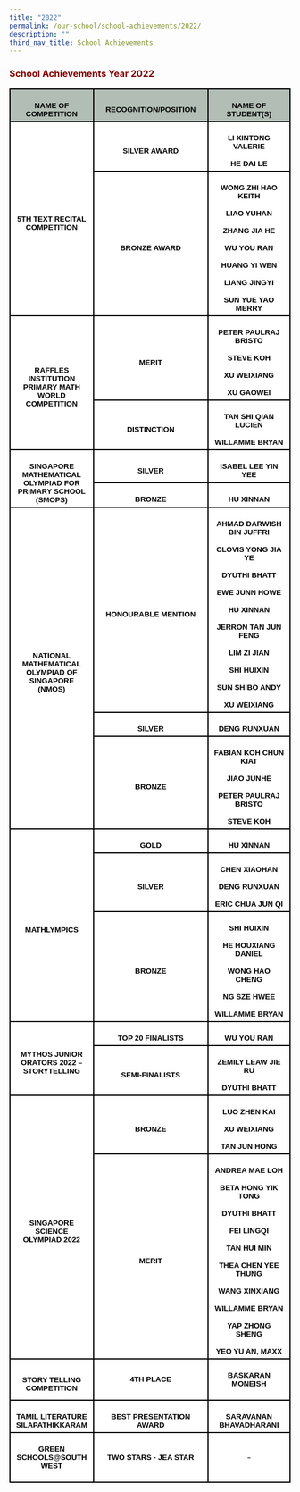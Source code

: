 ```yaml
---
title: "2022"
permalink: /our-school/school-achievements/2022/
description: ""
third_nav_title: School Achievements
---
```

<h3><strong><span style="color: #800000;">School Achievements Year 2022</span></strong></h3>
<table class="MsoNormalTable" style="width: 100.0%; background: white; border-collapse: collapse; mso-yfti-tbllook: 1184; mso-padding-alt: 0cm 0cm 0cm 0cm;" border="0" width="100%" cellspacing="0" cellpadding="0">
<tbody>
<tr style="mso-yfti-irow: 0; mso-yfti-firstrow: yes; height: 23.15pt;">
<td style="width: 23.22%; border: solid black 1.5pt; background: #B2BEB5; padding: 3.75pt 7.5pt 3.75pt 7.5pt; height: 23.15pt;" width="23%">
<p class="MsoNormal" style="mso-margin-top-alt: auto; margin-bottom: 0cm; text-align: center; line-height: normal;" align="center"><strong><span style="font-size: 10.0pt; font-family: 'Arial',sans-serif; mso-fareast-font-family: 'Times New Roman'; color: black; mso-color-alt: windowtext;">NAME OF COMPETITION</span></strong></p>
</td>
<td style="width: 44.46%; border: solid black 1.5pt; border-left: none; background: #B2BEB5; padding: 3.75pt 7.5pt 3.75pt 7.5pt; height: 23.15pt;" width="44%">
<p class="MsoNormal" style="mso-margin-top-alt: auto; margin-bottom: 0cm; text-align: center; line-height: normal;" align="center"><strong><span style="font-size: 10.0pt; font-family: 'Arial',sans-serif; mso-fareast-font-family: 'Times New Roman'; color: black; mso-color-alt: windowtext;">RECOGNITION/POSITION</span></strong></p>
</td>
<td style="width: 32.32%; border: solid black 1.5pt; border-left: none; background: #B2BEB5; padding: 3.75pt 7.5pt 3.75pt 7.5pt; height: 23.15pt;" width="32%">
<p class="MsoNormal" style="mso-margin-top-alt: auto; margin-bottom: 0cm; text-align: center; line-height: normal;" align="center"><strong><span style="font-size: 10.0pt; font-family: 'Arial',sans-serif; mso-fareast-font-family: 'Times New Roman'; color: black; mso-color-alt: windowtext;">NAME OF STUDENT(S)</span></strong></p>
</td>
</tr>
<tr style="mso-yfti-irow: 1; height: 35.1pt;">
<td style="width: 23.22%; border: solid black 1.5pt; border-top: none; padding: 3.75pt 7.5pt 3.75pt 7.5pt; height: 35.1pt;" rowspan="2" width="23%">
<p class="MsoNormal" style="mso-margin-top-alt: auto; margin-bottom: 0cm; text-align: center; line-height: normal;" align="center"><strong><span style="font-size: 10.0pt; font-family: 'Arial',sans-serif; mso-fareast-font-family: 'Times New Roman'; color: black; mso-color-alt: windowtext;">5TH TEXT RECITAL COMPETITION</span></strong></p>
</td>
<td style="width: 44.46%; border-top: none; border-left: none; border-bottom: solid black 1.5pt; border-right: solid black 1.5pt; padding: 3.75pt 7.5pt 3.75pt 7.5pt; height: 35.1pt;" width="44%">
<p class="MsoNormal" style="mso-margin-top-alt: auto; margin-bottom: 0cm; text-align: center; line-height: normal;" align="center"><strong><span style="font-size: 10.0pt; font-family: 'Arial',sans-serif; mso-fareast-font-family: 'Times New Roman'; color: black; mso-color-alt: windowtext;">SILVER AWARD</span></strong></p>
</td>
<td style="width: 32.32%; border-top: none; border-left: none; border-bottom: solid black 1.5pt; border-right: solid black 1.5pt; padding: 3.75pt 7.5pt 3.75pt 7.5pt; height: 35.1pt;" width="32%">
<p class="MsoNormal" style="mso-margin-top-alt: auto; mso-margin-bottom-alt: auto; text-align: center; line-height: normal;" align="center"><strong><span style="font-size: 10.0pt; font-family: 'Arial',sans-serif; mso-fareast-font-family: 'Times New Roman'; color: black; mso-color-alt: windowtext;">LI XINTONG VALERIE</span></strong></p>
<p class="MsoNormal" style="mso-margin-top-alt: auto; margin-bottom: 0cm; text-align: center; line-height: normal;" align="center"><strong><span style="font-size: 10.0pt; font-family: 'Arial',sans-serif; mso-fareast-font-family: 'Times New Roman'; color: black; mso-color-alt: windowtext;">HE DAI LE</span></strong></p>
</td>
</tr>
<tr style="mso-yfti-irow: 2; height: 139.2pt;">
<td style="width: 44.46%; border-top: none; border-left: none; border-bottom: solid black 1.5pt; border-right: solid black 1.5pt; padding: 3.75pt 7.5pt 3.75pt 7.5pt; height: 139.2pt;" width="44%">
<p class="MsoNormal" style="mso-margin-top-alt: auto; margin-bottom: 0cm; text-align: center; line-height: normal;" align="center"><strong><span style="font-size: 10.0pt; font-family: 'Arial',sans-serif; mso-fareast-font-family: 'Times New Roman'; color: black; mso-color-alt: windowtext;">BRONZE AWARD</span></strong></p>
</td>
<td style="width: 32.32%; border-top: none; border-left: none; border-bottom: solid black 1.5pt; border-right: solid black 1.5pt; padding: 3.75pt 7.5pt 3.75pt 7.5pt; height: 139.2pt;" width="32%">
<p class="MsoNormal" style="mso-margin-top-alt: auto; mso-margin-bottom-alt: auto; text-align: center; line-height: normal;" align="center"><strong><span style="font-size: 10.0pt; font-family: 'Arial',sans-serif; mso-fareast-font-family: 'Times New Roman'; color: black; mso-color-alt: windowtext;">WONG ZHI HAO KEITH</span></strong></p>
<p class="MsoNormal" style="mso-margin-top-alt: auto; mso-margin-bottom-alt: auto; text-align: center; line-height: normal;" align="center"><strong><span style="font-size: 10.0pt; font-family: 'Arial',sans-serif; mso-fareast-font-family: 'Times New Roman'; color: black; mso-color-alt: windowtext;">LIAO YUHAN</span></strong></p>
<p class="MsoNormal" style="mso-margin-top-alt: auto; mso-margin-bottom-alt: auto; text-align: center; line-height: normal;" align="center"><strong><span style="font-size: 10.0pt; font-family: 'Arial',sans-serif; mso-fareast-font-family: 'Times New Roman'; color: black; mso-color-alt: windowtext;">ZHANG JIA HE</span></strong></p>
<p class="MsoNormal" style="mso-margin-top-alt: auto; mso-margin-bottom-alt: auto; text-align: center; line-height: normal;" align="center"><strong><span style="font-size: 10.0pt; font-family: 'Arial',sans-serif; mso-fareast-font-family: 'Times New Roman'; color: black; mso-color-alt: windowtext;">WU YOU RAN</span></strong></p>
<p class="MsoNormal" style="mso-margin-top-alt: auto; mso-margin-bottom-alt: auto; text-align: center; line-height: normal;" align="center"><strong><span style="font-size: 10.0pt; font-family: 'Arial',sans-serif; mso-fareast-font-family: 'Times New Roman'; color: black; mso-color-alt: windowtext;">HUANG YI WEN</span></strong></p>
<p class="MsoNormal" style="mso-margin-top-alt: auto; mso-margin-bottom-alt: auto; text-align: center; line-height: normal;" align="center"><strong><span style="font-size: 10.0pt; font-family: 'Arial',sans-serif; mso-fareast-font-family: 'Times New Roman'; color: black; mso-color-alt: windowtext;">LIANG JINGYI</span></strong></p>
<p class="MsoNormal" style="mso-margin-top-alt: auto; margin-bottom: 0cm; text-align: center; line-height: normal;" align="center"><strong><span style="font-size: 10.0pt; font-family: 'Arial',sans-serif; mso-fareast-font-family: 'Times New Roman'; color: black; mso-color-alt: windowtext;">SUN YUE YAO MERRY</span></strong></p>
</td>
</tr>
<tr style="mso-yfti-irow: 3; height: 69.4pt;">
<td style="width: 23.22%; border: solid black 1.5pt; border-top: none; padding: 3.75pt 7.5pt 3.75pt 7.5pt; height: 69.4pt;" rowspan="2" width="23%">
<p class="MsoNormal" style="mso-margin-top-alt: auto; margin-bottom: 0cm; text-align: center; line-height: normal;" align="center"><strong><span style="font-size: 10.0pt; font-family: 'Arial',sans-serif; mso-fareast-font-family: 'Times New Roman'; color: black; mso-color-alt: windowtext;">RAFFLES INSTITUTION PRIMARY MATH WORLD COMPETITION</span></strong></p>
</td>
<td style="width: 44.46%; border-top: none; border-left: none; border-bottom: solid black 1.5pt; border-right: solid black 1.5pt; padding: 3.75pt 7.5pt 3.75pt 7.5pt; height: 69.4pt;" width="44%">
<p class="MsoNormal" style="mso-margin-top-alt: auto; margin-bottom: 0cm; text-align: center; line-height: normal;" align="center"><strong><span style="font-size: 10.0pt; font-family: 'Arial',sans-serif; mso-fareast-font-family: 'Times New Roman'; color: black; mso-color-alt: windowtext;">MERIT</span></strong></p>
</td>
<td style="width: 32.32%; border-top: none; border-left: none; border-bottom: solid black 1.5pt; border-right: solid black 1.5pt; padding: 3.75pt 7.5pt 3.75pt 7.5pt; height: 69.4pt;" width="32%">
<p class="MsoNormal" style="mso-margin-top-alt: auto; mso-margin-bottom-alt: auto; text-align: center; line-height: normal;" align="center"><strong><span style="font-size: 10.0pt; font-family: 'Arial',sans-serif; mso-fareast-font-family: 'Times New Roman'; color: black; mso-color-alt: windowtext;">PETER PAULRAJ BRISTO</span></strong></p>
<p class="MsoNormal" style="mso-margin-top-alt: auto; mso-margin-bottom-alt: auto; text-align: center; line-height: normal;" align="center"><strong><span style="font-size: 10.0pt; font-family: 'Arial',sans-serif; mso-fareast-font-family: 'Times New Roman'; color: black; mso-color-alt: windowtext;">STEVE KOH</span></strong></p>
<p class="MsoNormal" style="mso-margin-top-alt: auto; mso-margin-bottom-alt: auto; text-align: center; line-height: normal;" align="center"><strong><span style="font-size: 10.0pt; font-family: 'Arial',sans-serif; mso-fareast-font-family: 'Times New Roman'; color: black; mso-color-alt: windowtext;">XU WEIXIANG</span></strong></p>
<p class="MsoNormal" style="mso-margin-top-alt: auto; margin-bottom: 0cm; text-align: center; line-height: normal;" align="center"><strong><span style="font-size: 10.0pt; font-family: 'Arial',sans-serif; mso-fareast-font-family: 'Times New Roman'; color: black; mso-color-alt: windowtext;">XU GAOWEI</span></strong></p>
</td>
</tr>
<tr style="mso-yfti-irow: 4; height: 36.15pt;">
<td style="width: 44.46%; border-top: none; border-left: none; border-bottom: solid black 1.5pt; border-right: solid black 1.5pt; padding: 3.75pt 7.5pt 3.75pt 7.5pt; height: 36.15pt;" width="44%">
<p class="MsoNormal" style="mso-margin-top-alt: auto; margin-bottom: 0cm; text-align: center; line-height: normal;" align="center"><strong><span style="font-size: 10.0pt; font-family: 'Arial',sans-serif; mso-fareast-font-family: 'Times New Roman'; color: black; mso-color-alt: windowtext;">DISTINCTION</span></strong></p>
</td>
<td style="width: 32.32%; border-top: none; border-left: none; border-bottom: solid black 1.5pt; border-right: solid black 1.5pt; padding: 3.75pt 7.5pt 3.75pt 7.5pt; height: 36.15pt;" width="32%">
<p class="MsoNormal" style="mso-margin-top-alt: auto; mso-margin-bottom-alt: auto; text-align: center; line-height: normal;" align="center"><strong><span style="font-size: 10.0pt; font-family: 'Arial',sans-serif; mso-fareast-font-family: 'Times New Roman'; color: black; mso-color-alt: windowtext;">TAN SHI QIAN LUCIEN</span></strong></p>
<p class="MsoNormal" style="mso-margin-top-alt: auto; margin-bottom: 0cm; text-align: center; line-height: normal;" align="center"><strong><span style="font-size: 10.0pt; font-family: 'Arial',sans-serif; mso-fareast-font-family: 'Times New Roman'; color: black; mso-color-alt: windowtext;">WILLAMME BRYAN</span></strong></p>
</td>
</tr>
<tr style="mso-yfti-irow: 5; height: 10.0pt;">
<td style="width: 23.22%; border: solid black 1.5pt; border-top: none; padding: 3.75pt 7.5pt 3.75pt 7.5pt; height: 10.0pt;" rowspan="2" width="23%">
<p class="MsoNormal" style="mso-margin-top-alt: auto; margin-bottom: 0cm; text-align: center; line-height: normal;" align="center"><strong><span style="font-size: 10.0pt; font-family: 'Arial',sans-serif; mso-fareast-font-family: 'Times New Roman'; color: black; mso-color-alt: windowtext;">SINGAPORE MATHEMATICAL OLYMPIAD FOR PRIMARY SCHOOL (SMOPS)</span></strong></p>
</td>
<td style="width: 44.46%; border-top: none; border-left: none; border-bottom: solid black 1.5pt; border-right: solid black 1.5pt; padding: 3.75pt 7.5pt 3.75pt 7.5pt; height: 10.0pt;" width="44%">
<p class="MsoNormal" style="mso-margin-top-alt: auto; margin-bottom: 0cm; text-align: center; line-height: normal;" align="center"><strong><span style="font-size: 10.0pt; font-family: 'Arial',sans-serif; mso-fareast-font-family: 'Times New Roman'; color: black; mso-color-alt: windowtext;">SILVER</span></strong></p>
</td>
<td style="width: 32.32%; border-top: none; border-left: none; border-bottom: solid black 1.5pt; border-right: solid black 1.5pt; padding: 3.75pt 7.5pt 3.75pt 7.5pt; height: 10.0pt;" width="32%">
<p class="MsoNormal" style="mso-margin-top-alt: auto; margin-bottom: 0cm; text-align: center; line-height: normal;" align="center"><strong><span style="font-size: 10.0pt; font-family: 'Arial',sans-serif; mso-fareast-font-family: 'Times New Roman'; color: black; mso-color-alt: windowtext;">ISABEL LEE YIN YEE</span></strong></p>
</td>
</tr>
<tr style="mso-yfti-irow: 6; height: 24.0pt;">
<td style="width: 44.46%; border-top: none; border-left: none; border-bottom: solid black 1.5pt; border-right: solid black 1.5pt; padding: 3.75pt 7.5pt 3.75pt 7.5pt; height: 24.0pt;" width="44%">
<p class="MsoNormal" style="mso-margin-top-alt: auto; margin-bottom: 0cm; text-align: center; line-height: normal;" align="center"><strong><span style="font-size: 10.0pt; font-family: 'Arial',sans-serif; mso-fareast-font-family: 'Times New Roman'; color: black; mso-color-alt: windowtext;">BRONZE</span></strong></p>
</td>
<td style="width: 32.32%; border-top: none; border-left: none; border-bottom: solid black 1.5pt; border-right: solid black 1.5pt; padding: 3.75pt 7.5pt 3.75pt 7.5pt; height: 24.0pt;" width="32%">
<p class="MsoNormal" style="mso-margin-top-alt: auto; margin-bottom: 0cm; text-align: center; line-height: normal;" align="center"><strong><span style="font-size: 10.0pt; font-family: 'Arial',sans-serif; mso-fareast-font-family: 'Times New Roman'; color: black; mso-color-alt: windowtext;">HU XINNAN</span></strong></p>
</td>
</tr>
<tr style="mso-yfti-irow: 7; height: 244.35pt;">
<td style="width: 23.22%; border: solid black 1.5pt; border-top: none; padding: 3.75pt 7.5pt 3.75pt 7.5pt; height: 244.35pt;" rowspan="3" width="23%">
<p class="MsoNormal" style="mso-margin-top-alt: auto; margin-bottom: 0cm; text-align: center; line-height: normal;" align="center"><strong><span style="font-size: 10.0pt; font-family: 'Arial',sans-serif; mso-fareast-font-family: 'Times New Roman'; color: black; mso-color-alt: windowtext;">NATIONAL MATHEMATICAL OLYMPIAD OF SINGAPORE (NMOS)</span></strong></p>
</td>
<td style="width: 44.46%; border-top: none; border-left: none; border-bottom: solid black 1.5pt; border-right: solid black 1.5pt; padding: 3.75pt 7.5pt 3.75pt 7.5pt; height: 244.35pt;" width="44%">
<p class="MsoNormal" style="mso-margin-top-alt: auto; margin-bottom: 0cm; text-align: center; line-height: normal;" align="center"><strong><span style="font-size: 10.0pt; font-family: 'Arial',sans-serif; mso-fareast-font-family: 'Times New Roman'; color: black; mso-color-alt: windowtext;">HONOURABLE MENTION</span></strong></p>
</td>
<td style="width: 32.32%; border-top: none; border-left: none; border-bottom: solid black 1.5pt; border-right: solid black 1.5pt; padding: 3.75pt 7.5pt 3.75pt 7.5pt; height: 244.35pt;" width="32%">
<p class="MsoNormal" style="mso-margin-top-alt: auto; mso-margin-bottom-alt: auto; text-align: center; line-height: normal;" align="center"><strong><span style="font-size: 10.0pt; font-family: 'Arial',sans-serif; mso-fareast-font-family: 'Times New Roman'; color: black; mso-color-alt: windowtext;">AHMAD DARWISH BIN JUFFRI</span></strong></p>
<p class="MsoNormal" style="mso-margin-top-alt: auto; mso-margin-bottom-alt: auto; text-align: center; line-height: normal;" align="center"><strong><span style="font-size: 10.0pt; font-family: 'Arial',sans-serif; mso-fareast-font-family: 'Times New Roman'; color: black; mso-color-alt: windowtext;">CLOVIS YONG JIA YE</span></strong></p>
<p class="MsoNormal" style="mso-margin-top-alt: auto; mso-margin-bottom-alt: auto; text-align: center; line-height: normal;" align="center"><strong><span style="font-size: 10.0pt; font-family: 'Arial',sans-serif; mso-fareast-font-family: 'Times New Roman'; color: black; mso-color-alt: windowtext;">DYUTHI BHATT</span></strong></p>
<p class="MsoNormal" style="mso-margin-top-alt: auto; mso-margin-bottom-alt: auto; text-align: center; line-height: normal;" align="center"><strong><span style="font-size: 10.0pt; font-family: 'Arial',sans-serif; mso-fareast-font-family: 'Times New Roman'; color: black; mso-color-alt: windowtext;">EWE JUNN HOWE</span></strong></p>
<p class="MsoNormal" style="mso-margin-top-alt: auto; mso-margin-bottom-alt: auto; text-align: center; line-height: normal;" align="center"><strong><span style="font-size: 10.0pt; font-family: 'Arial',sans-serif; mso-fareast-font-family: 'Times New Roman'; color: black; mso-color-alt: windowtext;">HU XINNAN</span></strong></p>
<p class="MsoNormal" style="mso-margin-top-alt: auto; mso-margin-bottom-alt: auto; text-align: center; line-height: normal;" align="center"><strong><span style="font-size: 10.0pt; font-family: 'Arial',sans-serif; mso-fareast-font-family: 'Times New Roman'; color: black; mso-color-alt: windowtext;">JERRON TAN JUN FENG</span></strong></p>
<p class="MsoNormal" style="mso-margin-top-alt: auto; mso-margin-bottom-alt: auto; text-align: center; line-height: normal;" align="center"><strong><span style="font-size: 10.0pt; font-family: 'Arial',sans-serif; mso-fareast-font-family: 'Times New Roman'; color: black; mso-color-alt: windowtext;">LIM ZI JIAN</span></strong></p>
<p class="MsoNormal" style="mso-margin-top-alt: auto; mso-margin-bottom-alt: auto; text-align: center; line-height: normal;" align="center"><strong><span style="font-size: 10.0pt; font-family: 'Arial',sans-serif; mso-fareast-font-family: 'Times New Roman'; color: black; mso-color-alt: windowtext;">SHI HUIXIN</span></strong></p>
<p class="MsoNormal" style="mso-margin-top-alt: auto; mso-margin-bottom-alt: auto; text-align: center; line-height: normal;" align="center"><strong><span style="font-size: 10.0pt; font-family: 'Arial',sans-serif; mso-fareast-font-family: 'Times New Roman'; color: black; mso-color-alt: windowtext;">SUN SHIBO ANDY</span></strong></p>
<p class="MsoNormal" style="mso-margin-top-alt: auto; margin-bottom: 0cm; text-align: center; line-height: normal;" align="center"><strong><span style="font-size: 10.0pt; font-family: 'Arial',sans-serif; mso-fareast-font-family: 'Times New Roman'; color: black; mso-color-alt: windowtext;">XU WEIXIANG</span></strong></p>
</td>
</tr>
<tr style="mso-yfti-irow: 8; height: 3.5pt;">
<td style="width: 44.46%; border-top: none; border-left: none; border-bottom: solid black 1.5pt; border-right: solid black 1.5pt; padding: 3.75pt 7.5pt 3.75pt 7.5pt; height: 3.5pt;" width="44%">
<p class="MsoNormal" style="mso-margin-top-alt: auto; margin-bottom: 0cm; text-align: center; line-height: normal;" align="center"><strong><span style="font-size: 10.0pt; font-family: 'Arial',sans-serif; mso-fareast-font-family: 'Times New Roman'; color: black; mso-color-alt: windowtext;">SILVER</span></strong></p>
</td>
<td style="width: 32.32%; border-top: none; border-left: none; border-bottom: solid black 1.5pt; border-right: solid black 1.5pt; padding: 3.75pt 7.5pt 3.75pt 7.5pt; height: 3.5pt;" width="32%">
<p class="MsoNormal" style="mso-margin-top-alt: auto; margin-bottom: 0cm; text-align: center; line-height: normal;" align="center"><strong><span style="font-size: 10.0pt; font-family: 'Arial',sans-serif; mso-fareast-font-family: 'Times New Roman'; color: black; mso-color-alt: windowtext;">DENG RUNXUAN</span></strong></p>
</td>
</tr>
<tr style="mso-yfti-irow: 9; height: 77.65pt;">
<td style="width: 44.46%; border-top: none; border-left: none; border-bottom: solid black 1.5pt; border-right: solid black 1.5pt; padding: 3.75pt 7.5pt 3.75pt 7.5pt; height: 77.65pt;" width="44%">
<p class="MsoNormal" style="mso-margin-top-alt: auto; margin-bottom: 0cm; text-align: center; line-height: normal;" align="center"><strong><span style="font-size: 10.0pt; font-family: 'Arial',sans-serif; mso-fareast-font-family: 'Times New Roman'; color: black; mso-color-alt: windowtext;">BRONZE</span></strong></p>
</td>
<td style="width: 32.32%; border-top: none; border-left: none; border-bottom: solid black 1.5pt; border-right: solid black 1.5pt; padding: 3.75pt 7.5pt 3.75pt 7.5pt; height: 77.65pt;" width="32%">
<p class="MsoNormal" style="mso-margin-top-alt: auto; mso-margin-bottom-alt: auto; text-align: center; line-height: normal;" align="center"><strong><span style="font-size: 10.0pt; font-family: 'Arial',sans-serif; mso-fareast-font-family: 'Times New Roman'; color: black; mso-color-alt: windowtext;">FABIAN KOH CHUN KIAT</span></strong></p>
<p class="MsoNormal" style="mso-margin-top-alt: auto; mso-margin-bottom-alt: auto; text-align: center; line-height: normal;" align="center"><strong><span style="font-size: 10.0pt; font-family: 'Arial',sans-serif; mso-fareast-font-family: 'Times New Roman'; color: black; mso-color-alt: windowtext;">JIAO JUNHE</span></strong></p>
<p class="MsoNormal" style="mso-margin-top-alt: auto; mso-margin-bottom-alt: auto; text-align: center; line-height: normal;" align="center"><strong><span style="font-size: 10.0pt; font-family: 'Arial',sans-serif; mso-fareast-font-family: 'Times New Roman'; color: black; mso-color-alt: windowtext;">PETER PAULRAJ BRISTO</span></strong></p>
<p class="MsoNormal" style="mso-margin-top-alt: auto; margin-bottom: 0cm; text-align: center; line-height: normal;" align="center"><strong><span style="font-size: 10.0pt; font-family: 'Arial',sans-serif; mso-fareast-font-family: 'Times New Roman'; color: black; mso-color-alt: windowtext;">STEVE KOH</span></strong></p>
</td>
</tr>
<tr style="mso-yfti-irow: 10; height: 9.7pt;">
<td style="width: 23.22%; border: solid black 1.5pt; border-top: none; padding: 3.75pt 7.5pt 3.75pt 7.5pt; height: 9.7pt;" rowspan="3" width="23%">
<p class="MsoNormal" style="mso-margin-top-alt: auto; margin-bottom: 0cm; text-align: center; line-height: normal;" align="center"><strong><span style="font-size: 10.0pt; font-family: 'Arial',sans-serif; mso-fareast-font-family: 'Times New Roman'; color: black; mso-color-alt: windowtext;">MATHLYMPICS</span></strong></p>
</td>
<td style="width: 44.46%; border-top: none; border-left: none; border-bottom: solid black 1.5pt; border-right: solid black 1.5pt; padding: 3.75pt 7.5pt 3.75pt 7.5pt; height: 9.7pt;" width="44%">
<p class="MsoNormal" style="mso-margin-top-alt: auto; margin-bottom: 0cm; text-align: center; line-height: normal;" align="center"><strong><span style="font-size: 10.0pt; font-family: 'Arial',sans-serif; mso-fareast-font-family: 'Times New Roman'; color: black; mso-color-alt: windowtext;">GOLD</span></strong></p>
</td>
<td style="width: 32.32%; border-top: none; border-left: none; border-bottom: solid black 1.5pt; border-right: solid black 1.5pt; padding: 3.75pt 7.5pt 3.75pt 7.5pt; height: 9.7pt;" width="32%">
<p class="MsoNormal" style="mso-margin-top-alt: auto; margin-bottom: 0cm; text-align: center; line-height: normal;" align="center"><strong><span style="font-size: 10.0pt; font-family: 'Arial',sans-serif; mso-fareast-font-family: 'Times New Roman'; color: black; mso-color-alt: windowtext;">HU XINNAN</span></strong></p>
</td>
</tr>
<tr style="mso-yfti-irow: 11; height: 56.2pt;">
<td style="width: 44.46%; border-top: none; border-left: none; border-bottom: solid black 1.5pt; border-right: solid black 1.5pt; padding: 3.75pt 7.5pt 3.75pt 7.5pt; height: 56.2pt;" width="44%">
<p class="MsoNormal" style="mso-margin-top-alt: auto; margin-bottom: 0cm; text-align: center; line-height: normal;" align="center"><strong><span style="font-size: 10.0pt; font-family: 'Arial',sans-serif; mso-fareast-font-family: 'Times New Roman'; color: black; mso-color-alt: windowtext;">SILVER</span></strong></p>
</td>
<td style="width: 32.32%; border-top: none; border-left: none; border-bottom: solid black 1.5pt; border-right: solid black 1.5pt; padding: 3.75pt 7.5pt 3.75pt 7.5pt; height: 56.2pt;" width="32%">
<p class="MsoNormal" style="mso-margin-top-alt: auto; mso-margin-bottom-alt: auto; text-align: center; line-height: normal;" align="center"><strong><span style="font-size: 10.0pt; font-family: 'Arial',sans-serif; mso-fareast-font-family: 'Times New Roman'; color: black; mso-color-alt: windowtext;">CHEN XIAOHAN</span></strong></p>
<p class="MsoNormal" style="mso-margin-top-alt: auto; mso-margin-bottom-alt: auto; text-align: center; line-height: normal;" align="center"><strong><span style="font-size: 10.0pt; font-family: 'Arial',sans-serif; mso-fareast-font-family: 'Times New Roman'; color: black; mso-color-alt: windowtext;">DENG RUNXUAN</span></strong></p>
<p class="MsoNormal" style="mso-margin-top-alt: auto; margin-bottom: 0cm; text-align: center; line-height: normal;" align="center"><strong><span style="font-size: 10.0pt; font-family: 'Arial',sans-serif; mso-fareast-font-family: 'Times New Roman'; color: black; mso-color-alt: windowtext;">ERIC CHUA JUN QI</span></strong></p>
</td>
</tr>
<tr style="mso-yfti-irow: 12; height: 120.0pt;">
<td style="width: 44.46%; border-top: none; border-left: none; border-bottom: solid black 1.5pt; border-right: solid black 1.5pt; padding: 3.75pt 7.5pt 3.75pt 7.5pt; height: 120.0pt;" width="44%">
<p class="MsoNormal" style="mso-margin-top-alt: auto; margin-bottom: 0cm; text-align: center; line-height: normal;" align="center"><strong><span style="font-size: 10.0pt; font-family: 'Arial',sans-serif; mso-fareast-font-family: 'Times New Roman'; color: black; mso-color-alt: windowtext;">BRONZE</span></strong></p>
</td>
<td style="width: 32.32%; border-top: none; border-left: none; border-bottom: solid black 1.5pt; border-right: solid black 1.5pt; padding: 3.75pt 7.5pt 3.75pt 7.5pt; height: 120.0pt;" width="32%">
<p class="MsoNormal" style="mso-margin-top-alt: auto; mso-margin-bottom-alt: auto; text-align: center; line-height: normal;" align="center"><strong><span style="font-size: 10.0pt; font-family: 'Arial',sans-serif; mso-fareast-font-family: 'Times New Roman'; color: black; mso-color-alt: windowtext;">SHI HUIXIN</span></strong></p>
<p class="MsoNormal" style="mso-margin-top-alt: auto; mso-margin-bottom-alt: auto; text-align: center; line-height: normal;" align="center"><strong><span style="font-size: 10.0pt; font-family: 'Arial',sans-serif; mso-fareast-font-family: 'Times New Roman'; color: black; mso-color-alt: windowtext;">HE HOUXIANG DANIEL</span></strong></p>
<p class="MsoNormal" style="mso-margin-top-alt: auto; mso-margin-bottom-alt: auto; text-align: center; line-height: normal;" align="center"><strong><span style="font-size: 10.0pt; font-family: 'Arial',sans-serif; mso-fareast-font-family: 'Times New Roman'; color: black; mso-color-alt: windowtext;">WONG HAO CHENG</span></strong></p>
<p class="MsoNormal" style="mso-margin-top-alt: auto; mso-margin-bottom-alt: auto; text-align: center; line-height: normal;" align="center"><strong><span style="font-size: 10.0pt; font-family: 'Arial',sans-serif; mso-fareast-font-family: 'Times New Roman'; color: black; mso-color-alt: windowtext;">NG SZE HWEE</span></strong></p>
<p class="MsoNormal" style="mso-margin-top-alt: auto; margin-bottom: 0cm; text-align: center; line-height: normal;" align="center"><strong><span style="font-size: 10.0pt; font-family: 'Arial',sans-serif; mso-fareast-font-family: 'Times New Roman'; color: black; mso-color-alt: windowtext;">WILLAMME BRYAN</span></strong></p>
</td>
</tr>
<tr style="mso-yfti-irow: 13; height: 10.45pt;">
<td style="width: 23.22%; border: solid black 1.5pt; border-top: none; padding: 3.75pt 7.5pt 3.75pt 7.5pt; height: 10.45pt;" rowspan="2" width="23%">
<p class="MsoNormal" style="mso-margin-top-alt: auto; margin-bottom: 0cm; text-align: center; line-height: normal;" align="center"><strong><span style="font-size: 10.0pt; font-family: 'Arial',sans-serif; mso-fareast-font-family: 'Times New Roman'; color: black; mso-color-alt: windowtext;">MYTHOS JUNIOR ORATORS 2022 – STORYTELLING</span></strong></p>
</td>
<td style="width: 44.46%; border-top: none; border-left: none; border-bottom: solid black 1.5pt; border-right: solid black 1.5pt; padding: 3.75pt 7.5pt 3.75pt 7.5pt; height: 10.45pt;" width="44%">
<p class="MsoNormal" style="mso-margin-top-alt: auto; margin-bottom: 0cm; text-align: center; line-height: normal;" align="center"><strong><span style="font-size: 10.0pt; font-family: 'Arial',sans-serif; mso-fareast-font-family: 'Times New Roman'; color: black; mso-color-alt: windowtext;">TOP 20 FINALISTS</span></strong></p>
</td>
<td style="width: 32.32%; border-top: none; border-left: none; border-bottom: solid black 1.5pt; border-right: solid black 1.5pt; padding: 3.75pt 7.5pt 3.75pt 7.5pt; height: 10.45pt;" width="32%">
<p class="MsoNormal" style="mso-margin-top-alt: auto; margin-bottom: 0cm; text-align: center; line-height: normal;" align="center"><strong><span style="font-size: 10.0pt; font-family: 'Arial',sans-serif; mso-fareast-font-family: 'Times New Roman'; color: black; mso-color-alt: windowtext;">WU YOU RAN</span></strong></p>
</td>
</tr>
<tr style="mso-yfti-irow: 14; height: 28.6pt;">
<td style="width: 44.46%; border-top: none; border-left: none; border-bottom: solid black 1.5pt; border-right: solid black 1.5pt; padding: 3.75pt 7.5pt 3.75pt 7.5pt; height: 28.6pt;" width="44%">
<p class="MsoNormal" style="mso-margin-top-alt: auto; margin-bottom: 0cm; text-align: center; line-height: normal;" align="center"><strong><span style="font-size: 10.0pt; font-family: 'Arial',sans-serif; mso-fareast-font-family: 'Times New Roman'; color: black; mso-color-alt: windowtext;">SEMI-FINALISTS</span></strong></p>
</td>
<td style="width: 32.32%; border-top: none; border-left: none; border-bottom: solid black 1.5pt; border-right: solid black 1.5pt; padding: 3.75pt 7.5pt 3.75pt 7.5pt; height: 28.6pt;" width="32%">
<p class="MsoNormal" style="mso-margin-top-alt: auto; mso-margin-bottom-alt: auto; text-align: center; line-height: normal;" align="center"><strong><span style="font-size: 10.0pt; font-family: 'Arial',sans-serif; mso-fareast-font-family: 'Times New Roman'; color: black; mso-color-alt: windowtext;">ZEMILY LEAW JIE RU</span></strong></p>
<p class="MsoNormal" style="mso-margin-top-alt: auto; margin-bottom: 0cm; text-align: center; line-height: normal;" align="center"><strong><span style="font-size: 10.0pt; font-family: 'Arial',sans-serif; mso-fareast-font-family: 'Times New Roman'; color: black; mso-color-alt: windowtext;">DYUTHI BHATT</span></strong></p>
</td>
</tr>
<tr style="mso-yfti-irow: 15; height: 57.7pt;">
<td style="width: 23.22%; border: solid black 1.5pt; border-top: none; padding: 3.75pt 7.5pt 3.75pt 7.5pt; height: 57.7pt;" rowspan="2" width="23%">
<p class="MsoNormal" style="mso-margin-top-alt: auto; margin-bottom: 0cm; text-align: center; line-height: normal;" align="center"><strong><span style="font-size: 10.0pt; font-family: 'Arial',sans-serif; mso-fareast-font-family: 'Times New Roman'; color: black; mso-color-alt: windowtext;">SINGAPORE SCIENCE OLYMPIAD 2022</span></strong></p>
</td>
<td style="width: 44.46%; border-top: none; border-left: none; border-bottom: solid black 1.5pt; border-right: solid black 1.5pt; padding: 3.75pt 7.5pt 3.75pt 7.5pt; height: 57.7pt;" width="44%">
<p class="MsoNormal" style="mso-margin-top-alt: auto; margin-bottom: 0cm; text-align: center; line-height: normal;" align="center"><strong><span style="font-size: 10.0pt; font-family: 'Arial',sans-serif; mso-fareast-font-family: 'Times New Roman'; color: black; mso-color-alt: windowtext;">BRONZE</span></strong></p>
</td>
<td style="width: 32.32%; border-top: none; border-left: none; border-bottom: solid black 1.5pt; border-right: solid black 1.5pt; padding: 3.75pt 7.5pt 3.75pt 7.5pt; height: 57.7pt;" width="32%">
<p class="MsoNormal" style="mso-margin-top-alt: auto; mso-margin-bottom-alt: auto; text-align: center; line-height: normal;" align="center"><strong><span style="font-size: 10.0pt; font-family: 'Arial',sans-serif; mso-fareast-font-family: 'Times New Roman'; color: black; mso-color-alt: windowtext;">LUO ZHEN KAI</span></strong></p>
<p class="MsoNormal" style="mso-margin-top-alt: auto; mso-margin-bottom-alt: auto; text-align: center; line-height: normal;" align="center"><strong><span style="font-size: 10.0pt; font-family: 'Arial',sans-serif; mso-fareast-font-family: 'Times New Roman'; color: black; mso-color-alt: windowtext;">XU WEIXIANG</span></strong></p>
<p class="MsoNormal" style="mso-margin-top-alt: auto; margin-bottom: 0cm; text-align: center; line-height: normal;" align="center"><strong><span style="font-size: 10.0pt; font-family: 'Arial',sans-serif; mso-fareast-font-family: 'Times New Roman'; color: black; mso-color-alt: windowtext;">TAN JUN HONG</span></strong></p>
</td>
</tr>
<tr style="mso-yfti-irow: 16; height: 226.85pt;">
<td style="width: 44.46%; border-top: none; border-left: none; border-bottom: solid black 1.5pt; border-right: solid black 1.5pt; padding: 3.75pt 7.5pt 3.75pt 7.5pt; height: 226.85pt;" width="44%">
<p class="MsoNormal" style="mso-margin-top-alt: auto; margin-bottom: 0cm; text-align: center; line-height: normal;" align="center"><strong><span style="font-size: 10.0pt; font-family: 'Arial',sans-serif; mso-fareast-font-family: 'Times New Roman'; color: black; mso-color-alt: windowtext;">MERIT</span></strong></p>
</td>
<td style="width: 32.32%; border-top: none; border-left: none; border-bottom: solid black 1.5pt; border-right: solid black 1.5pt; padding: 3.75pt 7.5pt 3.75pt 7.5pt; height: 226.85pt;" width="32%">
<p class="MsoNormal" style="mso-margin-top-alt: auto; mso-margin-bottom-alt: auto; text-align: center; line-height: normal;" align="center"><strong><span style="font-size: 10.0pt; font-family: 'Arial',sans-serif; mso-fareast-font-family: 'Times New Roman'; color: black; mso-color-alt: windowtext;">ANDREA MAE LOH</span></strong></p>
<p class="MsoNormal" style="mso-margin-top-alt: auto; mso-margin-bottom-alt: auto; text-align: center; line-height: normal;" align="center"><strong><span style="font-size: 10.0pt; font-family: 'Arial',sans-serif; mso-fareast-font-family: 'Times New Roman'; color: black; mso-color-alt: windowtext;">BETA HONG YIK TONG</span></strong></p>
<p class="MsoNormal" style="mso-margin-top-alt: auto; mso-margin-bottom-alt: auto; text-align: center; line-height: normal;" align="center"><strong><span style="font-size: 10.0pt; font-family: 'Arial',sans-serif; mso-fareast-font-family: 'Times New Roman'; color: black; mso-color-alt: windowtext;">DYUTHI BHATT</span></strong></p>
<p class="MsoNormal" style="mso-margin-top-alt: auto; mso-margin-bottom-alt: auto; text-align: center; line-height: normal;" align="center"><strong><span style="font-size: 10.0pt; font-family: 'Arial',sans-serif; mso-fareast-font-family: 'Times New Roman'; color: black; mso-color-alt: windowtext;">FEI LINGQI</span></strong></p>
<p class="MsoNormal" style="mso-margin-top-alt: auto; mso-margin-bottom-alt: auto; text-align: center; line-height: normal;" align="center"><strong><span style="font-size: 10.0pt; font-family: 'Arial',sans-serif; mso-fareast-font-family: 'Times New Roman'; color: black; mso-color-alt: windowtext;">TAN HUI MIN</span></strong></p>
<p class="MsoNormal" style="mso-margin-top-alt: auto; mso-margin-bottom-alt: auto; text-align: center; line-height: normal;" align="center"><strong><span style="font-size: 10.0pt; font-family: 'Arial',sans-serif; mso-fareast-font-family: 'Times New Roman'; color: black; mso-color-alt: windowtext;">THEA CHEN YEE THUNG</span></strong></p>
<p class="MsoNormal" style="mso-margin-top-alt: auto; mso-margin-bottom-alt: auto; text-align: center; line-height: normal;" align="center"><strong><span style="font-size: 10.0pt; font-family: 'Arial',sans-serif; mso-fareast-font-family: 'Times New Roman'; color: black; mso-color-alt: windowtext;">WANG XINXIANG</span></strong></p>
<p class="MsoNormal" style="mso-margin-top-alt: auto; mso-margin-bottom-alt: auto; text-align: center; line-height: normal;" align="center"><strong><span style="font-size: 10.0pt; font-family: 'Arial',sans-serif; mso-fareast-font-family: 'Times New Roman'; color: black; mso-color-alt: windowtext;">WILLAMME BRYAN</span></strong></p>
<p class="MsoNormal" style="mso-margin-top-alt: auto; mso-margin-bottom-alt: auto; text-align: center; line-height: normal;" align="center"><strong><span style="font-size: 10.0pt; font-family: 'Arial',sans-serif; mso-fareast-font-family: 'Times New Roman'; color: black; mso-color-alt: windowtext;">YAP ZHONG SHENG</span></strong></p>
<p class="MsoNormal" style="mso-margin-top-alt: auto; margin-bottom: 0cm; text-align: center; line-height: normal;" align="center"><strong><span style="font-size: 10.0pt; font-family: 'Arial',sans-serif; mso-fareast-font-family: 'Times New Roman'; color: black; mso-color-alt: windowtext;">YEO YU AN, MAXX</span></strong></p>
</td>
</tr>
<tr style="mso-yfti-irow: 17; height: 41.85pt;">
<td style="width: 23.22%; border: solid black 1.5pt; border-top: none; padding: 3.75pt 7.5pt 3.75pt 7.5pt; height: 41.85pt;" width="23%">
<p class="MsoNormal" style="mso-margin-top-alt: auto; margin-bottom: 0cm; text-align: center; line-height: normal;" align="center"><strong><span style="font-size: 10.0pt; font-family: 'Arial',sans-serif; mso-fareast-font-family: 'Times New Roman'; color: black; mso-color-alt: windowtext;">STORY TELLING<br>COMPETITION</span></strong></p>
</td>
<td style="width: 44.46%; border-top: none; border-left: none; border-bottom: solid black 1.5pt; border-right: solid black 1.5pt; padding: 3.75pt 7.5pt 3.75pt 7.5pt; height: 41.85pt;" width="44%">
<p class="MsoNormal" style="mso-margin-top-alt: auto; mso-margin-bottom-alt: auto; text-align: center; line-height: normal;" align="center"><strong><span style="font-size: 10.0pt; font-family: 'Arial',sans-serif; mso-fareast-font-family: 'Times New Roman'; color: black; mso-color-alt: windowtext;">4TH PLACE</span></strong></p>
</td>
<td style="width: 32.32%; border-top: none; border-left: none; border-bottom: solid black 1.5pt; border-right: solid black 1.5pt; padding: 3.75pt 7.5pt 3.75pt 7.5pt; height: 41.85pt;" width="32%">
<p class="MsoNormal" style="mso-margin-top-alt: auto; mso-margin-bottom-alt: auto; text-align: center; line-height: normal;" align="center"><strong><span style="font-size: 10.0pt; font-family: 'Arial',sans-serif; mso-fareast-font-family: 'Times New Roman'; color: black; mso-color-alt: windowtext;">BASKARAN MONEISH</span></strong></p>
</td>
</tr>
<tr style="mso-yfti-irow: 18; height: 14.3pt;">
<td style="width: 23.22%; border: solid black 1.5pt; border-top: none; padding: 3.75pt 7.5pt 3.75pt 7.5pt; height: 14.3pt;" width="23%">
<p class="MsoNormal" style="mso-margin-top-alt: auto; margin-bottom: 0cm; text-align: center; line-height: normal;" align="center"><strong><span style="font-size: 10.0pt; font-family: 'Arial',sans-serif; mso-fareast-font-family: 'Times New Roman'; color: black; mso-color-alt: windowtext;">TAMIL LITERATURE<br>SILAPATHIKKARAM</span></strong></p>
</td>
<td style="width: 44.46%; border-top: none; border-left: none; border-bottom: solid black 1.5pt; border-right: solid black 1.5pt; padding: 3.75pt 7.5pt 3.75pt 7.5pt; height: 14.3pt;" width="44%">
<p class="MsoNormal" style="mso-margin-top-alt: auto; margin-bottom: 0cm; text-align: center; line-height: normal;" align="center"><strong><span style="font-size: 10.0pt; font-family: 'Arial',sans-serif; mso-fareast-font-family: 'Times New Roman'; color: black; mso-color-alt: windowtext;">BEST PRESENTATION AWARD</span></strong></p>
</td>
<td style="width: 32.32%; border-top: none; border-left: none; border-bottom: solid black 1.5pt; border-right: solid black 1.5pt; padding: 3.75pt 7.5pt 3.75pt 7.5pt; height: 14.3pt;" width="32%">
<p class="MsoNormal" style="mso-margin-top-alt: auto; margin-bottom: 0cm; text-align: center; line-height: normal;" align="center"><strong><span style="font-size: 10.0pt; font-family: 'Arial',sans-serif; mso-fareast-font-family: 'Times New Roman'; color: black; mso-color-alt: windowtext;">SARAVANAN BHAVADHARANI</span></strong></p>
</td>
</tr>
<tr style="mso-yfti-irow: 1;">
<td style="width: 23%; border-right: 1.5pt solid black; border-bottom: 1.5pt solid black; border-left: 1.5pt solid black; border-image: initial; border-top: none; background: white; padding: 3.75pt 7.5pt; height: 78px;" width="23%">
<p class="MsoNormal" style="mso-margin-top-alt: auto; mso-margin-bottom-alt: auto; text-align: center; line-height: normal;" align="center"><strong><span style="font-size: 10pt; font-family: Arial, sans-serif; color: #000000;">GREEN SCHOOLS@SOUTH WEST</span></strong></p>
</td>
<td style="width: 44.14%; border-top: none; border-left: none; border-bottom: 1.5pt solid black; border-right: 1.5pt solid black; background: white; padding: 3.75pt 7.5pt; height: 78px;" width="44%">
<p class="MsoNormal" style="mso-margin-top-alt: auto; mso-margin-bottom-alt: auto; text-align: center; line-height: normal;" align="center"><strong><span style="font-size: 10pt; font-family: Arial, sans-serif; color: #000000;">TWO STARS - JEA STAR</span></strong></p>
</td>
<td style="width: 31.84%; border-top: none; border-left: none; border-bottom: 1.5pt solid black; border-right: 1.5pt solid black; background: white; padding: 3.75pt 7.5pt; height: 78px; text-align: center;" width="31%">-</td>
</tr>
</tbody>
</table>